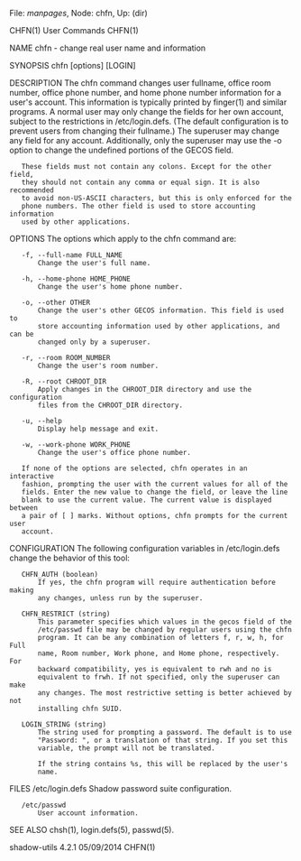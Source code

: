 File: *manpages*,  Node: chfn,  Up: (dir)

CHFN(1)                          User Commands                         CHFN(1)



NAME
       chfn - change real user name and information

SYNOPSIS
       chfn [options] [LOGIN]

DESCRIPTION
       The chfn command changes user fullname, office room number, office
       phone number, and home phone number information for a user's account.
       This information is typically printed by finger(1) and similar
       programs. A normal user may only change the fields for her own account,
       subject to the restrictions in /etc/login.defs. (The default
       configuration is to prevent users from changing their fullname.) The
       superuser may change any field for any account. Additionally, only the
       superuser may use the -o option to change the undefined portions of the
       GECOS field.

       These fields must not contain any colons. Except for the other field,
       they should not contain any comma or equal sign. It is also recommended
       to avoid non-US-ASCII characters, but this is only enforced for the
       phone numbers. The other field is used to store accounting information
       used by other applications.

OPTIONS
       The options which apply to the chfn command are:

       -f, --full-name FULL_NAME
           Change the user's full name.

       -h, --home-phone HOME_PHONE
           Change the user's home phone number.

       -o, --other OTHER
           Change the user's other GECOS information. This field is used to
           store accounting information used by other applications, and can be
           changed only by a superuser.

       -r, --room ROOM_NUMBER
           Change the user's room number.

       -R, --root CHROOT_DIR
           Apply changes in the CHROOT_DIR directory and use the configuration
           files from the CHROOT_DIR directory.

       -u, --help
           Display help message and exit.

       -w, --work-phone WORK_PHONE
           Change the user's office phone number.

       If none of the options are selected, chfn operates in an interactive
       fashion, prompting the user with the current values for all of the
       fields. Enter the new value to change the field, or leave the line
       blank to use the current value. The current value is displayed between
       a pair of [ ] marks. Without options, chfn prompts for the current user
       account.

CONFIGURATION
       The following configuration variables in /etc/login.defs change the
       behavior of this tool:

       CHFN_AUTH (boolean)
           If yes, the chfn program will require authentication before making
           any changes, unless run by the superuser.

       CHFN_RESTRICT (string)
           This parameter specifies which values in the gecos field of the
           /etc/passwd file may be changed by regular users using the chfn
           program. It can be any combination of letters f, r, w, h, for Full
           name, Room number, Work phone, and Home phone, respectively. For
           backward compatibility, yes is equivalent to rwh and no is
           equivalent to frwh. If not specified, only the superuser can make
           any changes. The most restrictive setting is better achieved by not
           installing chfn SUID.

       LOGIN_STRING (string)
           The string used for prompting a password. The default is to use
           "Password: ", or a translation of that string. If you set this
           variable, the prompt will not be translated.

           If the string contains %s, this will be replaced by the user's
           name.

FILES
       /etc/login.defs
           Shadow password suite configuration.

       /etc/passwd
           User account information.

SEE ALSO
       chsh(1), login.defs(5), passwd(5).



shadow-utils 4.2.1                05/09/2014                           CHFN(1)
